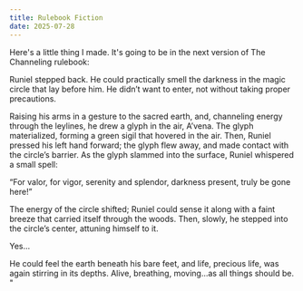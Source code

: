 ```yaml
---
title: Rulebook Fiction
date: 2025-07-28
---
```


Here's a little thing I made. It's going to be in the next version of The Channeling rulebook:

Runiel stepped back. He could practically smell the darkness in the magic circle that lay before him.  He didn’t want to enter, not without taking proper precautions. 

Raising his arms in a gesture to the sacred earth, and, channeling energy through the leylines, he drew a glyph in the air, A’vena. The glyph materialized, forming a green sigil that hovered in the air. Then, Runiel pressed his left hand forward; the glyph flew away, and made contact with the circle’s barrier. As the glyph slammed into the surface, Runiel whispered a small spell: 

“For valor, for vigor, serenity and splendor, darkness present, truly be gone here!”

The energy of the circle shifted; Runiel could sense it along with a faint breeze that carried itself through the woods. Then, slowly, he stepped into the circle’s center, attuning himself to it. 

Yes…

He could feel the earth beneath his bare feet, and life, precious life, was again stirring in its depths. Alive, breathing, moving...as all things should be. "
